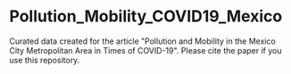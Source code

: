 # Pollution_Mobility_COVID19_Mexico
Curated data created for the article "Pollution and Mobility in the Mexico City Metropolitan Area in Times of COVID-19".
Please cite the paper if you use this repository.
